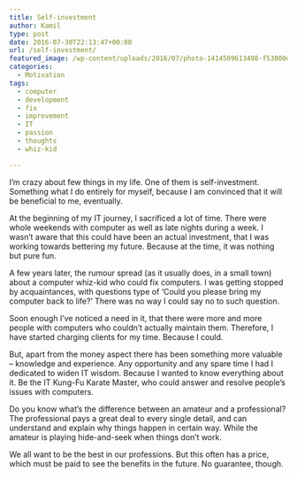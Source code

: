 ```yaml
---
title: Self-investment
author: Kamil
type: post
date: 2016-07-30T22:13:47+00:00
url: /self-investment/
featured_image: /wp-content/uploads/2016/07/photo-1414509613498-f53000d3d2c1.jpg
categories:
  - Motivation
tags:
  - computer
  - development
  - fix
  - improvement
  - IT
  - passion
  - thoughts
  - whiz-kid

---
```

I&#8217;m crazy about few things in my life. One of them is self-investment. Something what I do entirely for myself, because I am convinced that it will be beneficial to me, eventually.

At the beginning of my IT journey, I sacrificed a lot of time. There were whole weekends with computer as well as late nights during a week. I wasn&#8217;t aware that this could have been an actual investment, that I was working towards bettering my future. Because at the time, it was nothing but pure fun.

A few years later, the rumour spread (as it usually does, in a small town) about a computer whiz-kid who could fix computers. I was getting stopped by acquaintances, with questions type of ‘Could you please bring my computer back to life?&#8217; There was no way I could say no to such question.

Soon enough I&#8217;ve noticed a need in it, that there were more and more people with computers who couldn&#8217;t actually maintain them. Therefore, I have started charging clients for my time. Because I could.

But, apart from the money aspect there has been something more valuable &#8211; knowledge and experience. Any opportunity and any spare time I had I dedicated to widen IT wisdom. Because I wanted to know everything about it. Be the IT Kung-Fu Karate Master, who could answer and resolve people&#8217;s issues with computers.

Do you know what&#8217;s the difference between an amateur and a professional? The professional pays a great deal to every single detail, and can understand and explain why things happen in certain way. While the amateur is playing hide-and-seek when things don&#8217;t work.

We all want to be the best in our professions. But this often has a price, which must be paid to see the benefits in the future. No guarantee, though.

&nbsp;